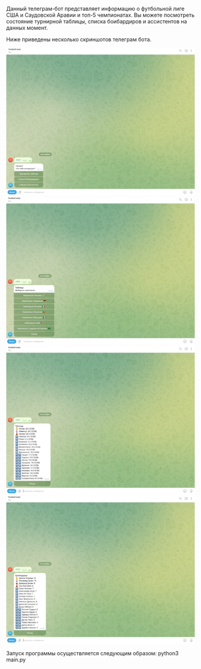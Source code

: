 Данный телеграм-бот представляет информацию о футбольной лиге США и Саудовской Аравии и топ-5 чемпионатах. Вы можете посмотреть состояние турнирной таблицы, списка боибардиров и ассистентов на данных момент.

Ниже приведены несколько скриншотов телеграм бота.

![](./Image/start.png)
![](./Image/country_selection.png)
![](./Image/table.png)
![](./Image/bombardier.png)

Запуск программы осуществляется следующим образом:
python3 main.py